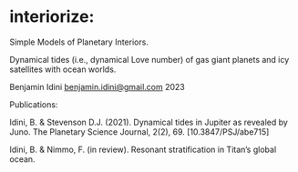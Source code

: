 # interiorize:

Simple Models of Planetary Interiors. 

Dynamical tides (i.e., dynamical Love number) of gas giant planets and icy satellites with ocean worlds.

Benjamin Idini
benjamin.idini@gmail.com
2023

Publications:

Idini, B. & Stevenson D.J. (2021). Dynamical tides in Jupiter as revealed by Juno. The Planetary Science Journal, 2(2), 69. [10.3847/PSJ/abe715]

Idini, B. & Nimmo, F. (in review). Resonant stratification in Titan’s global ocean.
